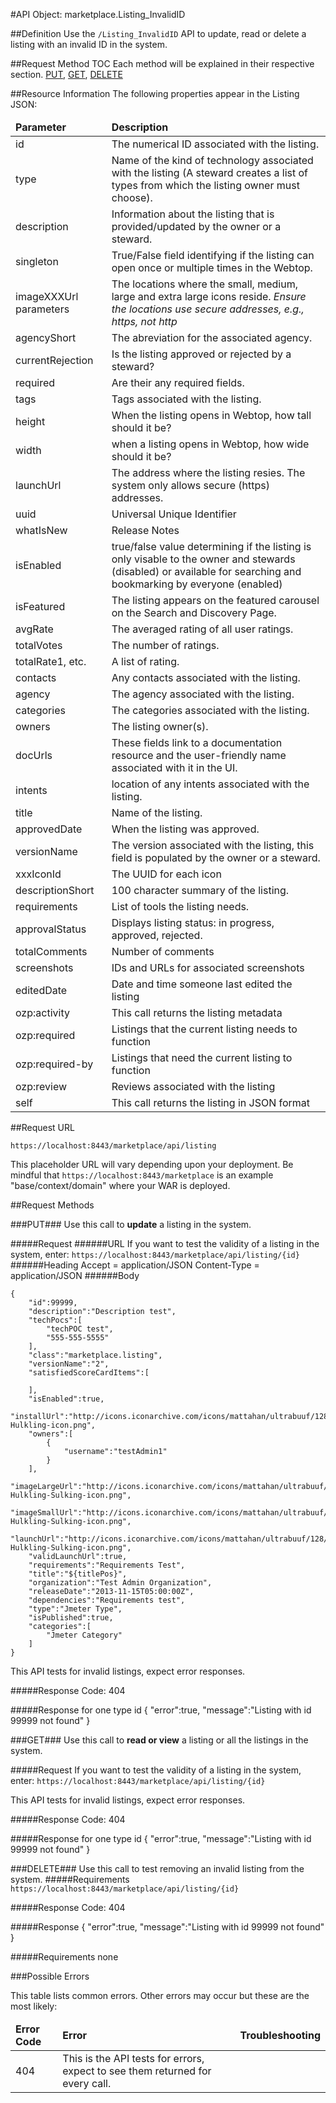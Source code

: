 #API Object: marketplace.Listing_InvalidID

##Definition 
Use the `/Listing_InvalidID` API to update, read or delete a listing with an invalid ID in the system. 

##Request Method TOC
Each method will be explained in their respective section.
[PUT](https://github.com/ozone-development/ozp-rest/blob/master/docs-external/rest/OZP_listing_invalidIdAPI.md#PUT), 
[GET](https://github.com/ozone-development/ozp-rest/blob/master/docs-external/rest/OZP_listing_invalidIdAPI.md#GET), 
[DELETE](https://github.com/ozone-development/ozp-rest/blob/master/docs-external/rest/OZP_listing_invalidIdAPI.md#DELETE)


##Resource Information
The following properties appear in the Listing JSON:

<table style="width:100%">
    <thead>
        <tr>
            <td><b>Parameter</b></td>
            <td><b>Description</b></td
        </tr>
    </thead>
    <tbody>
        <tr>
            <td>id</td>
            <td>The numerical ID associated with the listing.</td> 
        </tr>
        <tr>
            <td>type</td>
            <td>Name of the kind of technology associated with the listing (A steward creates a list of types from which the listing owner must choose).</td> 
        </tr>
        <tr>
            <td>description</td>
            <td>Information about the listing that is provided/updated by the owner or a steward.</td> 
        </tr>
        <tr>
            <td>singleton</td>
            <td>True/False field identifying if the listing can open once or multiple times in the Webtop.</td> 
        </tr>
        <tr>
            <td>imageXXXUrl parameters</td>
            <td>The locations where the small, medium, large and extra large icons reside. <i> Ensure the locations use secure addresses, e.g., https, not http </i> </td> 
        </tr>
        <tr>
            <td>agencyShort</td>
            <td>The abreviation for the associated agency.</td> 
        </tr>
        <tr>
            <td>currentRejection</td>
            <td>Is the listing approved or rejected by a steward?</td> 
        </tr>
        <tr>
            <td>required</td>
            <td>Are their any required fields.</td> 
        </tr>
        <tr>
            <td>tags</td>
            <td>Tags associated with the listing.</td> 
        </tr>
        <tr>
            <td>height</td>
            <td>When the listing opens in Webtop, how tall should it be?</td> 
        </tr>
        <tr>
            <td>width</td>
            <td>when a listing opens in Webtop, how wide should it be?</td> 
        </tr>
        <tr>
            <td>launchUrl</td>
            <td>The address where the listing resies. The system only allows secure (https) addresses.</td> 
        </tr>
        <tr>
            <td>uuid</td>
            <td>Universal Unique Identifier</td> 
        </tr>
        <tr>
            <td>whatIsNew</td>
            <td>Release Notes</td> 
        </tr>
        <tr>
            <td>isEnabled</td>
            <td>true/false value determining if the listing is only visable to the owner and stewards (disabled) or available for searching and bookmarking by everyone (enabled)</td> 
        </tr>
        <tr>
            <td>isFeatured</td>
            <td>The listing appears on the featured carousel on the Search and Discovery Page.</td> 
        </tr>
        <tr>
            <td>avgRate</td>
            <td>The averaged rating of all user ratings.</td> 
        </tr>
        <tr>
            <td>totalVotes</td>
            <td>The number of ratings.</td> 
        </tr>
        <tr>
            <td>totalRate1, etc.</td>
            <td>A list of rating.</td> 
        </tr>
        <tr>
            <td>contacts</td>
            <td>Any contacts associated with the listing.</td> 
        </tr>
        <tr>
            <td>agency</td>
            <td>The agency associated with the listing.</td> 
        </tr>
        <tr>
            <td>categories</td>
            <td>The categories associated with the listing.</td> 
        </tr>
        <tr>
            <td>owners</td>
            <td>The listing owner(s).</td> 
        </tr>
        <tr>
            <td>docUrls</td>
            <td>These fields link to a documentation resource and the user-friendly name associated with it in the UI.</td> 
        </tr>
        <tr>
            <td>intents</td>
            <td>location of any intents associated with the listing.</td> 
        </tr>
        <tr>
            <td>title</td>
            <td>Name of the listing.</td> 
        </tr>
        <tr>
            <td>approvedDate</td>
            <td>When the listing was approved.</td> 
        </tr>
        <tr>
            <td>versionName</td>
            <td>The version associated with the listing, this field is populated by the owner or a steward.</td> 
        </tr>
        <tr>
            <td>xxxIconId</td>
            <td>The UUID for each icon</td> 
        </tr>
        <tr>
            <td>descriptionShort</td>
            <td>100 character summary of the listing.</td> 
        </tr>
        <tr>
            <td>requirements</td>
            <td>List of tools the listing needs.</td> 
        </tr>
        <tr>
            <td>approvalStatus</td>
            <td>Displays listing status: in progress, approved, rejected.</td> 
        </tr>
        <tr>
            <td>totalComments</td>
            <td>Number of comments</td> 
        </tr>
        <tr>
            <td>screenshots</td>
            <td>IDs and URLs for associated screenshots</td> 
        </tr>
		<tr>
            <td>editedDate</td>
            <td>Date and time someone last edited the listing</td> 
        </tr>
		<tr>
            <td>ozp:activity</td>
            <td>This call returns the listing metadata</td> 
        </tr>
		<tr>
            <td>ozp:required</td>
            <td>Listings that the current listing needs to function</td> 
        </tr>
		<tr>
            <td>ozp:required-by</td>
            <td>Listings that need the current listing to function</td> 
        </tr>
		<tr>
            <td>ozp:review</td>
            <td>Reviews associated with the listing</td> 
        </tr>
		<tr>
            <td>self</td>
            <td>This call returns the listing in JSON format</td> 
        </tr>
    </tbody>
</table>
 
##Request URL

`https://localhost:8443/marketplace/api/listing`

This placeholder URL will vary depending upon your deployment. Be mindful that `https://localhost:8443/marketplace` is an example "base/context/domain" where your WAR is deployed.  


##Request Methods

###<a name=PUT>PUT</a>###
Use this call to **update** a listing in the system.

#####Request
######URL
If you want to test the validity of a listing in the system, enter:
`https://localhost:8443/marketplace/api/listing/{id}`
######Heading
    Accept = application/JSON
    Content-Type = application/JSON
######Body

	{  
	    "id":99999,
	    "description":"Description test",
	    "techPocs":[  
	        "techPOC test",
	        "555-555-5555"
	    ],
	    "class":"marketplace.listing",
	    "versionName":"2",
	    "satisfiedScoreCardItems":[  
	
	    ],
	    "isEnabled":true,
	    "installUrl":"http://icons.iconarchive.com/icons/mattahan/ultrabuuf/128/Comics-Hulkling-icon.png",
	    "owners":[  
    	    {  
    	        "username":"testAdmin1"
    	    }
    	],
	    "imageLargeUrl":"http://icons.iconarchive.com/icons/mattahan/ultrabuuf/128/Comics-Hulkling-Sulking-icon.png",
	    "imageSmallUrl":"http://icons.iconarchive.com/icons/mattahan/ultrabuuf/128/Comics-Hulkling-Sulking-icon.png",
	    "launchUrl":"http://icons.iconarchive.com/icons/mattahan/ultrabuuf/128/Comics-Hulkling-Sulking-icon.png",
	    "validLaunchUrl":true,
	    "requirements":"Requirements Test",
	    "title":"${titlePos}",
	    "organization":"Test Admin Organization",
	    "releaseDate":"2013-11-15T05:00:00Z",
	    "dependencies":"Requirements test",
	    "type":"Jmeter Type",
	    "isPublished":true,
	    "categories":[  
	        "Jmeter Category"
	    ]
	}

This API tests for invalid listings, expect error responses. 

#####Response Code:
404

#####Response for one type id
	{
    	"error":true,
    	"message":"Listing with id 99999 not found"
	}


###<a name=GET>GET</a>###
Use this call to **read or view** a listing or all the listings in the system.

#####Request
If you want to test the validity of a listing in the system, enter:
`https://localhost:8443/marketplace/api/listing/{id}`
 
This API tests for invalid listings, expect error responses. 

#####Response Code:
404

#####Response for one type id
	{
    	"error":true,
    	"message":"Listing with id 99999 not found"
	}



###<a name=DELETE>DELETE</a>###
Use this call to test removing an invalid listing from the system.
#####Requirements
`https://localhost:8443/marketplace/api/listing/{id}`

#####Response Code:
404

#####Response
	{
    	"error":true,
    	"message":"Listing with id 99999 not found"
	}   
       
#####Requirements
none





###Possible Errors

This table lists common errors. Other errors may occur but these are the most likely:
<table style="width:100%">
    <thead>
        <tr>    
            <td><b>Error Code</b></td>
            <td><b>Error</b></td>
            <td><b>Troubleshooting</b></td>
        </tr>
    </thead>
    <tbody>
        <tr>
            <td>404
            <td>This is the API tests for errors, expect to see them returned for every call.
            <td></td> 
        </tr> 
    </tbody>
</table> 



